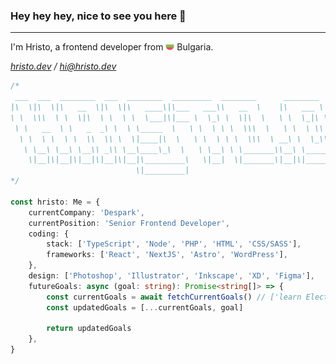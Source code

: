 ### Hey hey hey, nice to see you here 👋

---

I'm Hristo, a frontend developer from <img src="https://raw.githubusercontent.com/karamanliev/karamanliev/ddccee2c0dbb575de5eca5316b9c3bf8c03f6346/assets/bg-flag.svg" width="14"/> Bulgaria.

_[hristo.dev](https://hristo.dev/) / [hi@hristo.dev](mailto:hi@hristo.dev)_

```ts
/*
 ___  ___  ________  ___  ________  _________  ________      ________  _______   ___      ___ 
|\  \|\  \|\   __  \|\  \|\   ____\|\___   ___\\   __  \    |\   ___ \|\  ___ \ |\  \    /  /|
\ \  \\\  \ \  \|\  \ \  \ \  \___|\|___ \  \_\ \  \|\  \   \ \  \_|\ \ \   __/|\ \  \  /  / /
 \ \   __  \ \   _  _\ \  \ \_____  \   \ \  \ \ \  \\\  \   \ \  \ \\ \ \  \_|/_\ \  \/  / / 
  \ \  \ \  \ \  \\  \\ \  \|____|\  \   \ \  \ \ \  \\\  \ __\ \  \_\\ \ \  \_|\ \ \    / /  
   \ \__\ \__\ \__\\ _\\ \__\____\_\  \   \ \__\ \ \_______\\__\ \_______\ \_______\ \__/ /   
    \|__|\|__|\|__|\|__|\|__|\_________\   \|__|  \|_______\|__|\|_______|\|_______|\|__|/    
                            \|_________|
*/

const hristo: Me = {
    currentCompany: 'Despark',
    currentPosition: 'Senior Frontend Developer',
    coding: {
        stack: ['TypeScript', 'Node', 'PHP', 'HTML', 'CSS/SASS'],
        frameworks: ['React', 'NextJS', 'Astro', 'WordPress'],
    },
    design: ['Photoshop', 'Illustrator', 'Inkscape', 'XD', 'Figma'],
    futureGoals: async (goal: string): Promise<string[]> => {
        const currentGoals = await fetchCurrentGoals() // ['learn Electron', 'contribute to OSS more', 'try more JS frameworks :D']
        const updatedGoals = [...currentGoals, goal]

        return updatedGoals
    },
}
```
